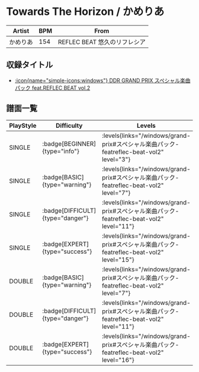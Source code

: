 # Towards The Horizon / かめりあ

|Artist|BPM|From|
|------|---|----|
|かめりあ|154|REFLEC BEAT 悠久のリフレシア|

## 収録タイトル

- [:icon{name="simple-icons:windows"} DDR GRAND PRIX スペシャル楽曲パック feat.REFLEC BEAT vol.2](/windows/grand-prix#スペシャル楽曲パック-featreflec-beat-vol2)

## 譜面一覧

|PlayStyle|Difficulty|Levels|Notes|Movie|
|---------|----------|------|-----|-----|
|SINGLE| :badge[BEGINNER]{type="info"}| :levels{links="/windows/grand-prix#スペシャル楽曲パック-featreflec-beat-vol2" level="3"}|71/8||
|SINGLE| :badge[BASIC]{type="warning"}| :levels{links="/windows/grand-prix#スペシャル楽曲パック-featreflec-beat-vol2" level="7"}|230/21||
|SINGLE| :badge[DIFFICULT]{type="danger"}| :levels{links="/windows/grand-prix#スペシャル楽曲パック-featreflec-beat-vol2" level="11"}|337/25||
|SINGLE| :badge[EXPERT]{type="success"}| :levels{links="/windows/grand-prix#スペシャル楽曲パック-featreflec-beat-vol2" level="15"}|602/34||
|DOUBLE| :badge[BASIC]{type="warning"}| :levels{links="/windows/grand-prix#スペシャル楽曲パック-featreflec-beat-vol2" level="7"}|228/22||
|DOUBLE| :badge[DIFFICULT]{type="danger"}| :levels{links="/windows/grand-prix#スペシャル楽曲パック-featreflec-beat-vol2" level="11"}|344/26||
|DOUBLE| :badge[EXPERT]{type="success"}| :levels{links="/windows/grand-prix#スペシャル楽曲パック-featreflec-beat-vol2" level="16"}|541/35||
